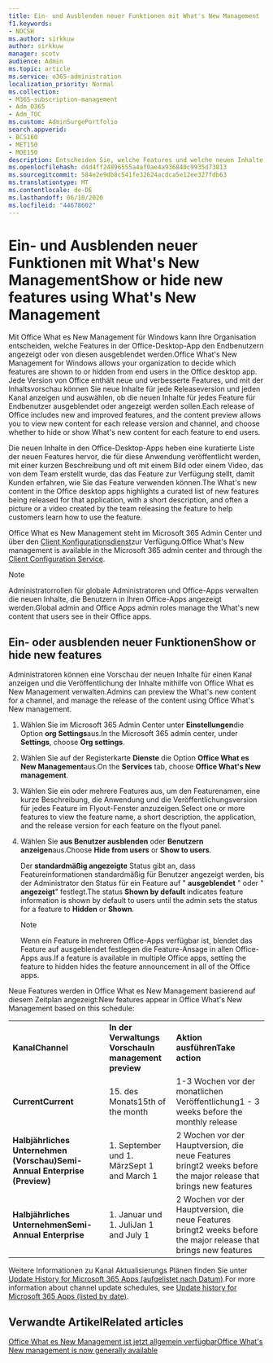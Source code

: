 ```yaml
---
title: Ein- und Ausblenden neuer Funktionen mit What's New Management
f1.keywords:
- NOCSH
ms.author: sirkkuw
author: sirkkuw
manager: scotv
audience: Admin
ms.topic: article
ms.service: o365-administration
localization_priority: Normal
ms.collection:
- M365-subscription-management
- Adm_O365
- Adm_TOC
ms.custom: AdminSurgePortfolio
search.appverid:
- BCS160
- MET150
- MOE150
description: Entscheiden Sie, welche Features und welche neuen Inhalte den Endbenutzern in der Office-Seite What es New Management for Office Desktop Apps angezeigt oder verborgen sind.
ms.openlocfilehash: d4d4ff24896555a4af0ae4a936840c9935d73813
ms.sourcegitcommit: 584e2e9db8c541fe32624acdca5e12ee327fdb63
ms.translationtype: MT
ms.contentlocale: de-DE
ms.lasthandoff: 06/10/2020
ms.locfileid: "44678602"
---
```

# <a name="show-or-hide-new-features-using-whats-new-management"></a><span data-ttu-id="e423d-103">Ein- und Ausblenden neuer Funktionen mit What's New Management</span><span class="sxs-lookup"><span data-stu-id="e423d-103">Show or hide new features using What's New Management</span></span>

<span data-ttu-id="e423d-104">Mit Office What es New Management für Windows kann Ihre Organisation entscheiden, welche Features in der Office-Desktop-App den Endbenutzern angezeigt oder von diesen ausgeblendet werden.</span><span class="sxs-lookup"><span data-stu-id="e423d-104">Office What's New Management for Windows allows your organization to decide which features are shown to or hidden from end users in the Office desktop app.</span></span> <span data-ttu-id="e423d-105">Jede Version von Office enthält neue und verbesserte Features, und mit der Inhaltsvorschau können Sie neue Inhalte für jede Releaseversion und jeden Kanal anzeigen und auswählen, ob die neuen Inhalte für jedes Feature für Endbenutzer ausgeblendet oder angezeigt werden sollen.</span><span class="sxs-lookup"><span data-stu-id="e423d-105">Each release of Office includes new and improved features, and the content preview allows you to view new content for each release version and channel, and choose whether to hide or show What's new content for each feature to end users.</span></span> 

<span data-ttu-id="e423d-106">Die neuen Inhalte in den Office-Desktop-Apps heben eine kuratierte Liste der neuen Features hervor, die für diese Anwendung veröffentlicht werden, mit einer kurzen Beschreibung und oft mit einem Bild oder einem Video, das von dem Team erstellt wurde, das das Feature zur Verfügung stellt, damit Kunden erfahren, wie Sie das Feature verwenden können.</span><span class="sxs-lookup"><span data-stu-id="e423d-106">The What's new content in the Office desktop apps highlights a curated list of new features being released for that application, with a short description, and often a picture or a video created by the team releasing the feature to help customers learn how to use the feature.</span></span> 

<span data-ttu-id="e423d-107">Office What es New Management steht im Microsoft 365 Admin Center und über den [Client Konfigurationsdienst](https://config.office.com)zur Verfügung.</span><span class="sxs-lookup"><span data-stu-id="e423d-107">Office What's New management is available in the Microsoft 365 admin center and through the [Client Configuration Service](https://config.office.com).</span></span>

> [!NOTE]
> <span data-ttu-id="e423d-108">Administratorrollen für globale Administratoren und Office-Apps verwalten die neuen Inhalte, die Benutzern in Ihren Office-Apps angezeigt werden.</span><span class="sxs-lookup"><span data-stu-id="e423d-108">Global admin and Office Apps admin roles manage the What's new content that users see in their Office apps.</span></span>

##  <a name="show-or-hide-new-features"></a><span data-ttu-id="e423d-109">Ein- oder ausblenden neuer Funktionen</span><span class="sxs-lookup"><span data-stu-id="e423d-109">Show or hide new features</span></span> 

<span data-ttu-id="e423d-110">Administratoren können eine Vorschau der neuen Inhalte für einen Kanal anzeigen und die Veröffentlichung der Inhalte mithilfe von Office What es New Management verwalten.</span><span class="sxs-lookup"><span data-stu-id="e423d-110">Admins can preview the What's new content for a channel, and manage the release of the content using Office What's New management.</span></span>

1. <span data-ttu-id="e423d-111">Wählen Sie im Microsoft 365 Admin Center unter **Einstellungen**die Option **org Settings**aus.</span><span class="sxs-lookup"><span data-stu-id="e423d-111">In the Microsoft 365 admin center, under **Settings**, choose **Org settings**.</span></span>

2. <span data-ttu-id="e423d-112">Wählen Sie auf der Registerkarte **Dienste** die Option **Office What es New Management**aus.</span><span class="sxs-lookup"><span data-stu-id="e423d-112">On the **Services** tab, choose **Office What's New management**.</span></span>

3. <span data-ttu-id="e423d-113">Wählen Sie ein oder mehrere Features aus, um den Featurenamen, eine kurze Beschreibung, die Anwendung und die Veröffentlichungsversion für jedes Feature im Flyout-Fenster anzuzeigen.</span><span class="sxs-lookup"><span data-stu-id="e423d-113">Select one or more features to view the feature name, a short description, the application, and the release version for each feature on the flyout panel.</span></span>

4. <span data-ttu-id="e423d-114">Wählen Sie **aus Benutzer ausblenden** oder **Benutzern anzeigen**aus.</span><span class="sxs-lookup"><span data-stu-id="e423d-114">Choose **Hide from users** or **Show to users**.</span></span>  

    <span data-ttu-id="e423d-115">Der **standardmäßig angezeigte** Status gibt an, dass Featureinformationen standardmäßig für Benutzer angezeigt werden, bis der Administrator den Status für ein Feature auf " **ausgeblendet** " oder " **angezeigt**" festlegt.</span><span class="sxs-lookup"><span data-stu-id="e423d-115">The status **Shown by default** indicates feature information is shown by default to users until the admin sets the status for a feature to **Hidden** or **Shown**.</span></span>  

    > [!NOTE]
    > <span data-ttu-id="e423d-116">Wenn ein Feature in mehreren Office-Apps verfügbar ist, blendet das Feature auf ausgeblendet festlegen die Feature-Ansage in allen Office-Apps aus.</span><span class="sxs-lookup"><span data-stu-id="e423d-116">If a feature is available in multiple Office apps, setting the feature to hidden hides the feature announcement in all of the Office apps.</span></span>

<span data-ttu-id="e423d-117">Neue Features werden in Office What es New Management basierend auf diesem Zeitplan angezeigt:</span><span class="sxs-lookup"><span data-stu-id="e423d-117">New features appear in Office What's New Management based on this schedule:</span></span>

||||
|:-----|:-----|:-----|
|<span data-ttu-id="e423d-118">**Kanal**</span><span class="sxs-lookup"><span data-stu-id="e423d-118">**Channel**</span></span> <br/> |<span data-ttu-id="e423d-119">**In der Verwaltungs Vorschau**</span><span class="sxs-lookup"><span data-stu-id="e423d-119">**In management preview**</span></span> <br/> |<span data-ttu-id="e423d-120">**Aktion ausführen**</span><span class="sxs-lookup"><span data-stu-id="e423d-120">**Take action**</span></span> <br/> |
|<span data-ttu-id="e423d-121">**Current**</span><span class="sxs-lookup"><span data-stu-id="e423d-121">**Current**</span></span> <br/> |<span data-ttu-id="e423d-122">15. des Monats</span><span class="sxs-lookup"><span data-stu-id="e423d-122">15th of the month</span></span>  <br/> |<span data-ttu-id="e423d-123">1-3 Wochen vor der monatlichen Veröffentlichung</span><span class="sxs-lookup"><span data-stu-id="e423d-123">1 - 3 weeks before the monthly release</span></span> <br/> |
|<span data-ttu-id="e423d-124">**Halbjährliches Unternehmen (Vorschau)**</span><span class="sxs-lookup"><span data-stu-id="e423d-124">**Semi-Annual Enterprise (Preview)**</span></span> <br/> |<span data-ttu-id="e423d-125">1. September und 1. März</span><span class="sxs-lookup"><span data-stu-id="e423d-125">Sept 1 and March 1</span></span> <br/> | <span data-ttu-id="e423d-126">2 Wochen vor der Hauptversion, die neue Features bringt</span><span class="sxs-lookup"><span data-stu-id="e423d-126">2 weeks before the major release that brings new features</span></span>
|<span data-ttu-id="e423d-127">**Halbjährliches Unternehmen**</span><span class="sxs-lookup"><span data-stu-id="e423d-127">**Semi-Annual Enterprise**</span></span> <br/> |<span data-ttu-id="e423d-128">1. Januar und 1. Juli</span><span class="sxs-lookup"><span data-stu-id="e423d-128">Jan 1 and July 1</span></span> <br/> | <span data-ttu-id="e423d-129">2 Wochen vor der Hauptversion, die neue Features bringt</span><span class="sxs-lookup"><span data-stu-id="e423d-129">2 weeks before the major release that brings new features</span></span><br/> |

<span data-ttu-id="e423d-130">Weitere Informationen zu Kanal Aktualisierungs Plänen finden Sie unter [Update History for Microsoft 365 Apps (aufgelistet nach Datum)](https://docs.microsoft.com/officeupdates/update-history-microsoft365-apps-by-date).</span><span class="sxs-lookup"><span data-stu-id="e423d-130">For more information about channel update schedules, see [Update history for Microsoft 365 Apps (listed by date)](https://docs.microsoft.com/officeupdates/update-history-microsoft365-apps-by-date).</span></span>

## <a name="related-articles"></a><span data-ttu-id="e423d-131">Verwandte Artikel</span><span class="sxs-lookup"><span data-stu-id="e423d-131">Related articles</span></span>

[<span data-ttu-id="e423d-132">Office What es New Management ist jetzt allgemein verfügbar</span><span class="sxs-lookup"><span data-stu-id="e423d-132">Office What's New management is now generally available</span></span>](https://techcommunity.microsoft.com/t5/microsoft-365-blog/office-what-s-new-management-is-now-generally-available/ba-p/1179954)